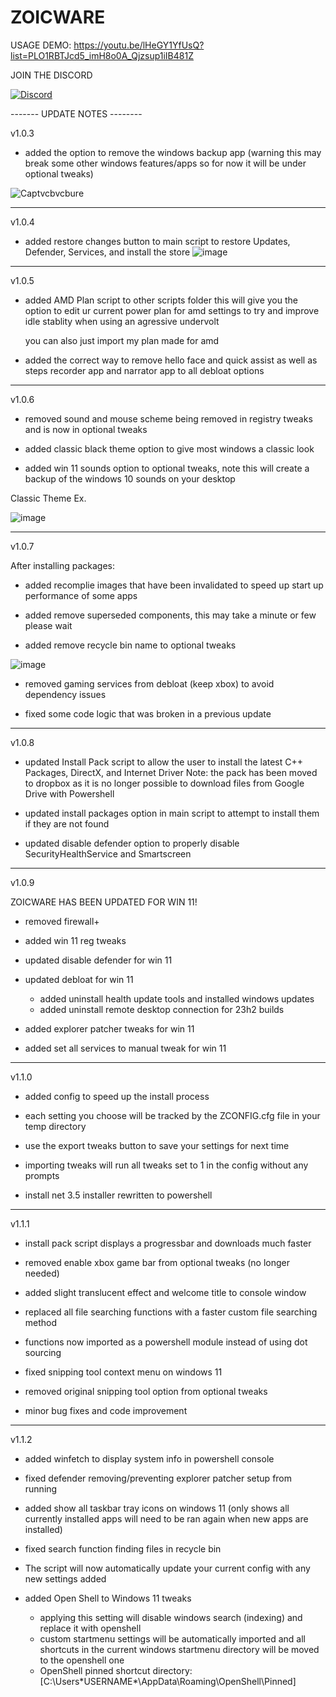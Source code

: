 # ZOICWARE

USAGE DEMO:
https://youtu.be/lHeGY1YfUsQ?list=PLO1RBTJcd5_imH8o0A_Qjzsup1iIB481Z



JOIN THE DISCORD

[![Discord](https://discordapp.com/api/guilds/1173717737017716777/widget.png?style=banner1)](https://discord.gg/VsC7XS5vgA)




------- UPDATE NOTES --------



v1.0.3
- added the option to remove the windows backup app (warning this may break some other windows features/apps so for now it will be under optional tweaks)

![Captvcbvcbure](https://github.com/zoicware/ZOICWAREWIN10/assets/118035521/b87e729b-11a2-4f7d-b9ae-253f8eaf8ab5)


----------------------------------------------------------------------------------------------


v1.0.4
- added restore changes button to main script to restore Updates, Defender, Services, and install the store
![image](https://github.com/zoicware/ZOICWAREWIN10/assets/118035521/8289d168-ca65-4b4b-a525-ea5e23e8ace9)


----------------------------------------------------------------------------------------------


v1.0.5

- added AMD Plan script to other scripts folder
  this will give you the option to edit ur current power plan for amd settings to try and improve idle stablity when using an agressive undervolt
  
  you can also just import my plan made for amd 
  
- added the correct way to remove hello face and quick assist as well as steps recorder app and narrator app to all debloat options



----------------------------------------------------------------------------------------------


v1.0.6

- removed sound and mouse scheme being removed in registry tweaks and is now in optional tweaks

- added classic black theme option to give most windows a classic look
  
- added win 11 sounds option to optional tweaks, note this will create a backup of the windows 10 sounds on your desktop

Classic Theme Ex.

![image](https://github.com/zoicware/ZOICWAREWIN10/assets/118035521/bf41ca6e-9d5c-41b4-86d0-cd805ea9a8fa)




----------------------------------------------------------------------------------------------


v1.0.7

After installing packages:

  - added recomplie images that have been invalidated to speed up start up performance of some apps
  - added remove superseded components, this may take a minute or few please wait

- added remove recycle bin name to optional tweaks

![image](https://github.com/zoicware/ZOICWAREWIN10/assets/118035521/3c6486eb-09d4-4282-af06-8e3004efbd9a)


- removed gaming services from debloat (keep xbox) to avoid dependency issues

- fixed some code logic that was broken in a previous update



----------------------------------------------------------------------------------------------



v1.0.8

- updated Install Pack script to allow the user to install the latest C++ Packages, DirectX, and Internet Driver
      Note: the pack has been moved to dropbox as it is no longer possible to download files from Google Drive with Powershell

- updated install packages option in main script to attempt to install them if they are not found

- updated disable defender option to properly disable SecurityHealthService and Smartscreen



----------------------------------------------------------------------------------------------



v1.0.9

ZOICWARE HAS BEEN UPDATED FOR WIN 11!

- removed firewall+

- added win 11 reg tweaks

- updated disable defender for win 11

- updated debloat for win 11
	 - added uninstall health update tools and installed windows updates
	 - added uninstall remote desktop connection for 23h2 builds
 
- added explorer patcher tweaks for win 11

- added set all services to manual tweak for win 11



----------------------------------------------------------------------------------------------




v1.1.0

- added config to speed up the install process

- each setting you choose will be tracked by the ZCONFIG.cfg file in your temp directory 

- use the export tweaks button to save your settings for next time

- importing tweaks will run all tweaks set to 1 in the config without any prompts

- install net 3.5 installer rewritten to powershell




----------------------------------------------------------------------------------------------



v1.1.1


- install pack script displays a progressbar and downloads much faster

- removed enable xbox game bar from optional tweaks (no longer needed)

- added slight translucent effect and welcome title to console window

- replaced all file searching functions with a faster custom file searching method

- functions now imported as a powershell module instead of using dot sourcing

- fixed snipping tool context menu on windows 11

- removed original snipping tool option from optional tweaks

- minor bug fixes and code improvement




----------------------------------------------------------------------------------------------

v1.1.2

- added winfetch to display system info in powershell console

- fixed defender removing/preventing explorer patcher setup from running

- added show all taskbar tray icons on windows 11 (only shows all currently installed apps will need to be ran again when new apps are installed)

- fixed search function finding files in recycle bin

- The script will now automatically update your current config with any new settings added

- added Open Shell to Windows 11 tweaks
  	 - applying this setting will disable windows search (indexing) and replace it with openshell
 	 - custom startmenu settings will be automatically imported and all shortcuts in the current windows startmenu directory will be moved to the openshell one
  	 - OpenShell pinned shortcut directory: [C:\Users\*USERNAME*\AppData\Roaming\OpenShell\Pinned]


